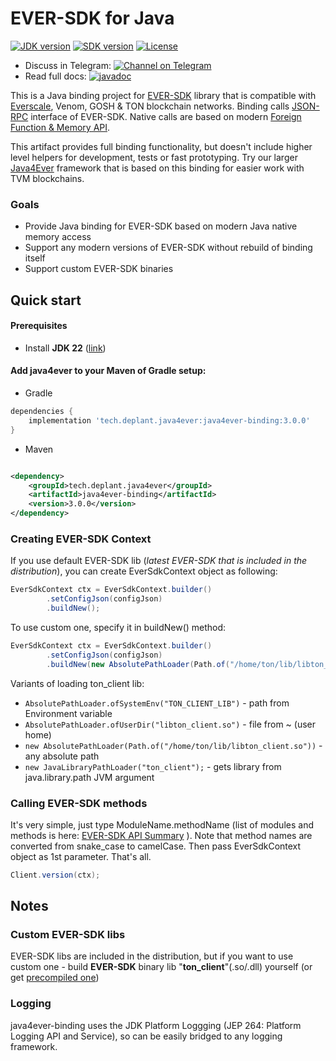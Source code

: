 # EVER-SDK for Java

[![JDK version](https://img.shields.io/badge/Java-22-green.svg)](https://shields.io/)
[![SDK version](https://img.shields.io/badge/EVER%20SDK-v1.45.0-orange)](https://github.com/tonlabs/ever-sdk)
[![License](https://img.shields.io/badge/License-Apache%202.0-brown.svg)](https://shields.io/)

* Discuss in
  Telegram: [![Channel on Telegram](https://img.shields.io/badge/chat-on%20telegram-9cf.svg)](https://t.me/deplant\_chat\_en)
* Read full
  docs: [![javadoc](https://javadoc.io/badge2/tech.deplant.java4ever/java4ever-binding/javadoc.svg)](https://javadoc.io/doc/tech.deplant.java4ever/java4ever-binding)

This is a Java binding project for
[EVER-SDK](https://github.com/tonlabs/ever-sdk) library that is 
compatible with 
[Everscale](https://everscale.network/), Venom, GOSH & TON blockchain 
networks.
Binding calls [JSON-RPC](https://github.com/tonlabs/ever-sdk/blob/master/docs/for-binding-developers/json_interface.md) interface of EVER-SDK.
Native calls are based on modern [Foreign Function & Memory API](https://openjdk.org/jeps/454).

This artifact provides full binding functionality, but doesn't include 
higher level helpers for development, tests or fast prototyping. Try our larger [Java4Ever](https://github.com/deplant/java4ever-framework) framework 
that is based on this binding for easier work with TVM blockchains.

### Goals

* Provide Java binding for EVER-SDK based on modern Java native memory access
* Support any modern versions of EVER-SDK without rebuild of binding itself
* Support custom EVER-SDK binaries

## Quick start

#### Prerequisites

* Install **JDK 22** ([link](https://adoptium.net/temurin/releases?version=20))

#### Add java4ever to your Maven of Gradle setup:

* Gradle

```groovy
dependencies {
    implementation 'tech.deplant.java4ever:java4ever-binding:3.0.0'
}
```

* Maven

```xml

<dependency>
    <groupId>tech.deplant.java4ever</groupId>
    <artifactId>java4ever-binding</artifactId>
    <version>3.0.0</version>
</dependency>
```

### Creating EVER-SDK Context

If you use default EVER-SDK lib (_latest EVER-SDK that is included in the distribution_), 
you can create EverSdkContext object as following:

```java
EverSdkContext ctx = EverSdkContext.builder()
        .setConfigJson(configJson)
        .buildNew();
```

To use custom one, specify it in buildNew() method:

```java
EverSdkContext ctx = EverSdkContext.builder()
        .setConfigJson(configJson)
        .buildNew(new AbsolutePathLoader(Path.of("/home/ton/lib/libton_client.so")));
```

Variants of loading ton_client lib:
* `AbsolutePathLoader.ofSystemEnv("TON_CLIENT_LIB")` - path from Environment variable
* `AbsolutePathLoader.ofUserDir("libton_client.so")` - file from ~ (user home)
* `new AbsolutePathLoader(Path.of("/home/ton/lib/libton_client.so"))` - any absolute path
* `new JavaLibraryPathLoader("ton_client");` - gets library from java.library.path JVM argument

### Calling EVER-SDK methods

It's very simple, just type ModuleName.methodName (list of modules and methods is here: [EVER-SDK API Summary](https://github.com/tonlabs/ever-sdk/blob/master/docs/SUMMARY.md) ). 
Note that method names are converted from snake_case to camelCase. Then pass EverSdkContext object as 1st parameter. That's all.

```java
Client.version(ctx);
```


## Notes

### Custom EVER-SDK libs

EVER-SDK libs are included in the distribution, but if you want to use custom one - build **EVER-SDK** binary lib "**ton_client**"(.so/.dll) yourself (or
  get [precompiled one](https://github.com/tonlabs/ever-sdk/blob/master/README.md#download-precompiled-binaries))


### Logging

java4ever-binding uses the JDK Platform Loggging (JEP 264: Platform Logging API and Service),
so can be easily bridged to any logging framework.